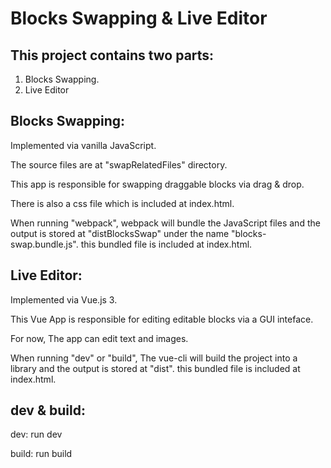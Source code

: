 # Blocks Swapping & Live Editor

## This project contains two parts:

1. Blocks Swapping.
2. Live Editor

## Blocks Swapping:

Implemented via vanilla JavaScript.

The source files are at "swapRelatedFiles" directory.

This app is responsible for swapping draggable blocks via
drag & drop.

There is also a css file which is included at index.html.

When running "webpack", webpack will bundle the JavaScript
files and the output is stored at "distBlocksSwap" under the name "blocks-swap.bundle.js".
this bundled file is included at index.html.

## Live Editor:

Implemented via Vue.js 3.

This Vue App is responsible for editing editable blocks via a GUI
inteface.

For now, The app can edit text and images.

When running "dev" or "build", The vue-cli will build the project into
a library and the output is stored at "dist".
this bundled file is included at index.html.

## dev & build:

dev: run dev

build: run build
